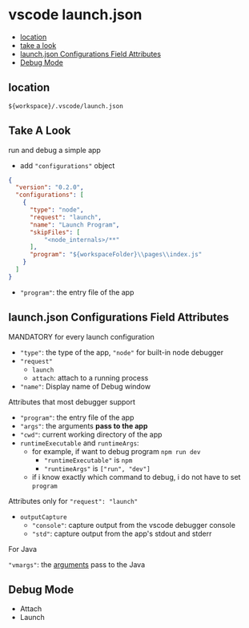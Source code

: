 # vscode launch.json

* [location](#location)
* [take a look](#take-a-look)
* [launch.json Configurations Field Attributes](#launch.json-configurations-field-attributes)
* [Debug Mode](#debug-mode)

## location

`${workspace}/.vscode/launch.json`

## Take A Look

run and debug a simple app

- add `"configurations"` object

```json
{
  "version": "0.2.0",
  "configurations": [
    {
      "type": "node",
      "request": "launch",
      "name": "Launch Program",
      "skipFiles": [
          "<node_internals>/**"
      ],
      "program": "${workspaceFolder}\\pages\\index.js"
    }
  ]
}
```

- `"program"`: the entry file of the app

## launch.json Configurations Field Attributes

MANDATORY for every launch configuration

- `"type"`: the type of the app, `"node"` for built-in node debugger
- `"request"`
  - `launch` 
  - `attach`: attach to a running process
- `"name"`: Display name of Debug window

Attributes that most debugger support

- `"program"`: the entry file of the app
- `"args"`: the arguments **pass to the app**
- `"cwd"`: current working directory of the app
- `runtimeExecutable` and `runtimeArgs`: 
  - for example, if want to debug program `npm run dev`
    - `"runtimeExecutable"` is `npm`
    - `"runtimeArgs"` is `["run", "dev"]` 
  - if i know exactly which command to debug, i do not have to set `program`

Attributes only for `"request": "launch"`

- `outputCapture`
  - `"console"`: capture output from the vscode debugger console
  - `"std"`: capture output from the app's stdout and stderr

For Java

`"vmargs"`: the [arguments](java-command-java-options.md) pass to the Java

## Debug Mode

- Attach
- Launch


